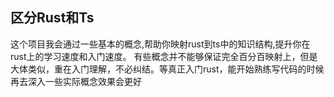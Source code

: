 ## 区分Rust和Ts

这个项目我会通过一些基本的概念,帮助你映射rust到ts中的知识结构,提升你在rust上的学习速度和入门速度。
有些概念并不能够保证完全百分百映射上，但是大体类似，重在入门理解，不必纠结。等真正入门rust，能开始熟练写代码的时候再去深入一些实际概念效果会更好